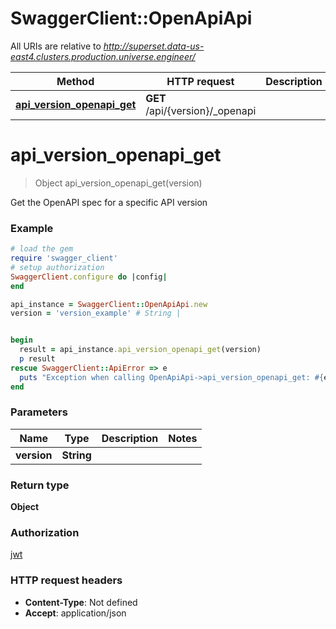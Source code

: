 # SwaggerClient::OpenApiApi

All URIs are relative to *http://superset.data-us-east4.clusters.production.universe.engineer/*

Method | HTTP request | Description
------------- | ------------- | -------------
[**api_version_openapi_get**](OpenApiApi.md#api_version_openapi_get) | **GET** /api/{version}/_openapi | 

# **api_version_openapi_get**
> Object api_version_openapi_get(version)



Get the OpenAPI spec for a specific API version

### Example
```ruby
# load the gem
require 'swagger_client'
# setup authorization
SwaggerClient.configure do |config|
end

api_instance = SwaggerClient::OpenApiApi.new
version = 'version_example' # String | 


begin
  result = api_instance.api_version_openapi_get(version)
  p result
rescue SwaggerClient::ApiError => e
  puts "Exception when calling OpenApiApi->api_version_openapi_get: #{e}"
end
```

### Parameters

Name | Type | Description  | Notes
------------- | ------------- | ------------- | -------------
 **version** | **String**|  | 

### Return type

**Object**

### Authorization

[jwt](../README.md#jwt)

### HTTP request headers

 - **Content-Type**: Not defined
 - **Accept**: application/json



